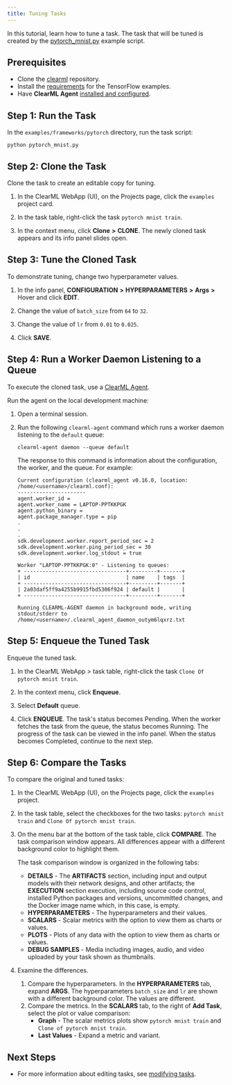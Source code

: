 ```yaml
---
title: Tuning Tasks
---
```


In this tutorial, learn how to tune a task. The task that will be tuned is created by the [pytorch_mnist.py](https://github.com/allegroai/clearml/blob/master/examples/frameworks/pytorch/pytorch_mnist.py) 
example script. 

## Prerequisites

* Clone the [clearml](https://github.com/allegroai/clearml) repository.
* Install the [requirements](https://github.com/allegroai/clearml/blob/master/examples/frameworks/tensorflow/requirements.txt) 
  for the TensorFlow examples.
* Have **ClearML Agent** [installed and configured](../../clearml_agent/clearml_agent_setup.md#installation).

## Step 1: Run the Task

In the `examples/frameworks/pytorch` directory, run the task script:

```commandline
python pytorch_mnist.py
```

## Step 2: Clone the Task

Clone the task to create an editable copy for tuning.

1. In the ClearML WebApp (UI), on the Projects page, click the `examples` project card.

1. In the task table, right-click the task `pytorch mnist train`.

1. In the context menu, click **Clone** **>** **CLONE**. The newly cloned task appears and its info panel slides open.

## Step 3: Tune the Cloned Task

To demonstrate tuning, change two hyperparameter values.

1. In the info panel, **CONFIGURATION** **>** **HYPERPARAMETERS** **>** **Args** **>** Hover and click **EDIT**.

1. Change the value of `batch_size` from `64` to `32`.

1. Change the value of `lr` from `0.01` to `0.025`.

1. Click **SAVE**.

## Step 4: Run a Worker Daemon Listening to a Queue

To execute the cloned task, use a [ClearML Agent](../../fundamentals/agents_and_queues.md).

Run the agent on the local development machine:
1. Open a terminal session.
1. Run the following `clearml-agent` command which runs a worker daemon listening to the `default` queue:

    ```
    clearml-agent daemon --queue default
    ```
    The response to this command is information about the configuration, the worker, and the queue. For example:
    ```
    Current configuration (clearml_agent v0.16.0, location: /home/<username>/clearml.conf):
    ----------------------
    agent.worker_id =
    agent.worker_name = LAPTOP-PPTKKPGK
    agent.python_binary =
    agent.package_manager.type = pip
    .
    .
    .
    sdk.development.worker.report_period_sec = 2
    sdk.development.worker.ping_period_sec = 30
    sdk.development.worker.log_stdout = true
        
    Worker "LAPTOP-PPTKKPGK:0" - Listening to queues:
    + ---------------------------------+---------+-------+
    | id                               | name    | tags  |
    + ---------------------------------+---------+-------+
    | 2a03daf5ff9a4255b9915fbd5306f924 | default |       |
    + ---------------------------------+---------+-------+
        
    Running CLEARML-AGENT daemon in background mode, writing stdout/stderr to /home/<username>/.clearml_agent_daemon_outym6lqxrz.txt
    ```
   
## Step 5: Enqueue the Tuned Task

Enqueue the tuned task.

1. In the ClearML WebApp > task table, right-click the task `Clone Of pytorch mnist train`.

1. In the context menu, click **Enqueue**.

1. Select **Default** queue. 
   
1. Click **ENQUEUE**. The task's status becomes Pending. When the worker fetches the task from the queue, 
   the status becomes Running. The progress of the task can be viewed in the info panel. When the status becomes 
   Completed, continue to the next step.

## Step 6: Compare the Tasks

To compare the original and tuned tasks:
1. In the ClearML WebApp (UI), on the Projects page, click the `examples` project.
1. In the task table, select the checkboxes for the two tasks: `pytorch mnist train` and `Clone Of pytorch mnist train`.
1. On the menu bar at the bottom of the task table, click **COMPARE**. The task comparison window appears. 
   All differences appear with a different background color to highlight them.

    The task comparison window is organized in the following tabs:
    * **DETAILS** - The **ARTIFACTS** section, including input and output models with their network designs, and other artifacts;
        the **EXECUTION** section execution, including source code control, installed Python packages and versions, 
      uncommitted changes, and the Docker image name which, in this case, is empty.
    * **HYPERPARAMETERS** - The hyperparameters and their values.
    * **SCALARS** - Scalar metrics with the option to view them as charts or values.
    * **PLOTS** - Plots of any data with the option to view them as charts or values.
    * **DEBUG SAMPLES** - Media including images, audio, and video uploaded by your task shown as thumbnails.
1. Examine the differences.
    1. Compare the hyperparameters. In the **HYPERPARAMETERS** tab, expand **ARGS**. The hyperparameters `batch_size` 
       and `lr` are shown with a different background color. The values are different.
    1. Compare the metrics. In the **SCALARS** tab, to the right of **Add Task**, select the plot or value comparison:
        * **Graph** - The scalar metrics plots show `pytorch mnist train` and `Clone of pytorch mnist train`.
        * **Last Values** - Expand a metric and variant.


## Next Steps

* For more information about editing tasks, see [modifying tasks](../../webapp/webapp_exp_tuning.md#modifying-tasks).